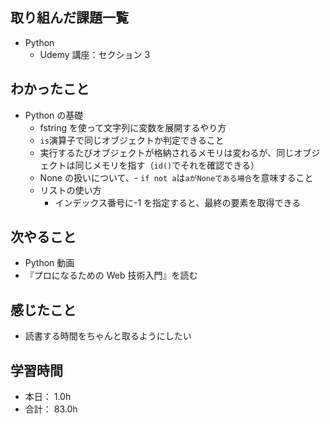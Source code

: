 ## 取り組んだ課題一覧

- Python
  - Udemy 講座：セクション 3

## わかったこと

- Python の基礎
  - fstring を使って文字列に変数を展開するやり方
  - `is`演算子で同じオブジェクトか判定できること
  - 実行するたびオブジェクトが格納されるメモリは変わるが、同じオブジェクトは同じメモリを指す（`id()`でそれを確認できる）
  - None の扱いについて、- `if not a`は`aがNoneである場合`を意味すること
  - リストの使い方
    - インデックス番号に-1 を指定すると、最終の要素を取得できる

## 次やること

- Python 動画
- 『プロになるための Web 技術入門』を読む

## 感じたこと

- 読書する時間をちゃんと取るようにしたい

## 学習時間

- 本日： 1.0h
- 合計： 83.0h
